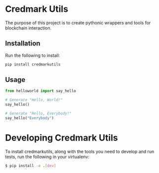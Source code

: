 # Credmark Utils
The purpose of this project is to create pythonic wrappers and tools for blockchain interaction.

## Installation
Run the following to install:
```python
pip install credmarkutils
```


## Usage
```python
from helloworld import say_hello

# Generate "Hello, World!"
say_hello()

# Generate "Hello, Everybody!"
say_hello("Everybody")
```

# Developing Credmark Utils
To install credmarkutils, along with the tools you need to develop and run tests, run the following in your virtualenv:

```bash
$ pip install -e .[dev]
```